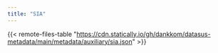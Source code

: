 ```yaml
---
title: "SIA"
---
```


{{< remote-files-table "https://cdn.statically.io/gh/dankkom/datasus-metadata/main/metadata/auxiliary/sia.json" >}}
